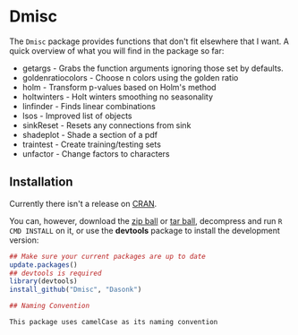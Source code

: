 Dmisc
==========

The `Dmisc` package provides functions that don't fit elsewhere that I want.  A quick overview of what you will find in the package so far:

* getargs - Grabs the function arguments ignoring those set by defaults.
* goldenratiocolors -      Choose n colors using the golden ratio
* holm - Transform p-values based on Holm's method
* holtwinters -             Holt winters smoothing no seasonality
* linfinder -               Finds linear combinations
* lsos -                   Improved list of objects
* sinkReset - Resets any connections from sink
* shadeplot -              Shade a section of a pdf
* traintest -              Create training/testing sets
* unfactor -               Change factors to characters
    
## Installation

Currently there isn't a release on [CRAN](http://cran.r-project.org/).

You can, however, download the [zip ball](https://github.com/Dasonk/Dmisc/zipball/master) or [tar ball](https://github.com/Dasonk/Dmisc/tarball/master), decompress and run `R CMD INSTALL` on it, or use the **devtools** package to install the development version:

```r
## Make sure your current packages are up to date
update.packages()
## devtools is required
library(devtools)
install_github("Dmisc", "Dasonk")

## Naming Convention

This package uses camelCase as its naming convention
```
